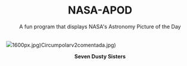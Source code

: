 <div align="center">
  <h1>
    NASA-APOD
  </h1>
</div>
  
<div align="center">
  A fun program that displays NASA's Astronomy Picture of the Day
</div>

<br>

![](https://apod.nasa.gov/apod/image/2409/Pleiades_WiseAntonucci_5000.jpg)1600px.jpg)Circumpolarv2comentada.jpg)

<p align = "center">
  <b>Seven Dusty Sisters</b>
</p>

